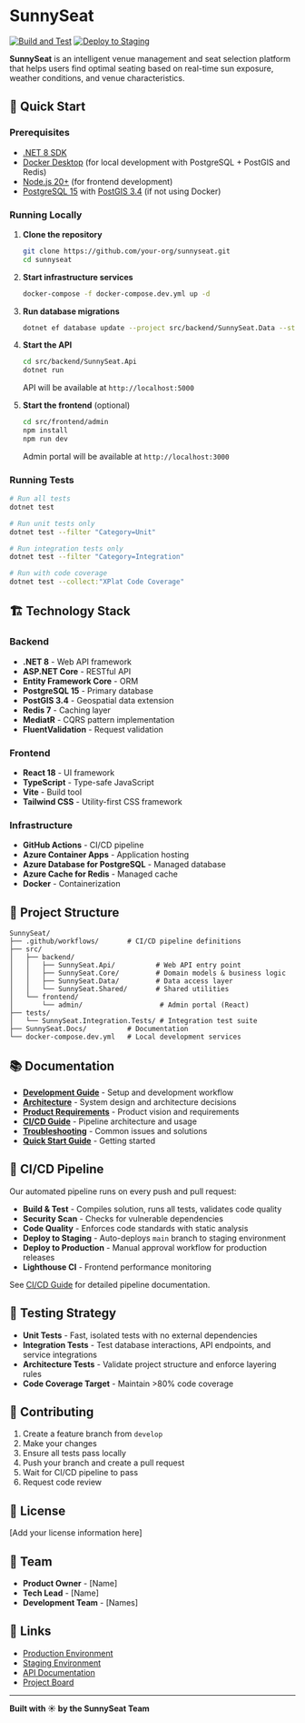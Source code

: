 # SunnySeat

[![Build and Test](https://github.com/your-org/sunnyseat/actions/workflows/build-and-test.yml/badge.svg)](https://github.com/your-org/sunnyseat/actions/workflows/build-and-test.yml)
[![Deploy to Staging](https://github.com/your-org/sunnyseat/actions/workflows/deploy-staging.yml/badge.svg)](https://github.com/your-org/sunnyseat/actions/workflows/deploy-staging.yml)

**SunnySeat** is an intelligent venue management and seat selection platform that helps users find optimal seating based on real-time sun exposure, weather conditions, and venue characteristics.

## 🚀 Quick Start

### Prerequisites

- [.NET 8 SDK](https://dotnet.microsoft.com/download/dotnet/8.0)
- [Docker Desktop](https://www.docker.com/products/docker-desktop) (for local development with PostgreSQL + PostGIS and Redis)
- [Node.js 20+](https://nodejs.org/) (for frontend development)
- [PostgreSQL 15](https://www.postgresql.org/download/) with [PostGIS 3.4](https://postgis.net/) (if not using Docker)

### Running Locally

1. **Clone the repository**

   ```bash
   git clone https://github.com/your-org/sunnyseat.git
   cd sunnyseat
   ```

2. **Start infrastructure services**

   ```bash
   docker-compose -f docker-compose.dev.yml up -d
   ```

3. **Run database migrations**

   ```bash
   dotnet ef database update --project src/backend/SunnySeat.Data --startup-project src/backend/SunnySeat.Api
   ```

4. **Start the API**

   ```bash
   cd src/backend/SunnySeat.Api
   dotnet run
   ```

   API will be available at `http://localhost:5000`

5. **Start the frontend** (optional)
   ```bash
   cd src/frontend/admin
   npm install
   npm run dev
   ```
   Admin portal will be available at `http://localhost:3000`

### Running Tests

```bash
# Run all tests
dotnet test

# Run unit tests only
dotnet test --filter "Category=Unit"

# Run integration tests only
dotnet test --filter "Category=Integration"

# Run with code coverage
dotnet test --collect:"XPlat Code Coverage"
```

## 🏗️ Technology Stack

### Backend

- **.NET 8** - Web API framework
- **ASP.NET Core** - RESTful API
- **Entity Framework Core** - ORM
- **PostgreSQL 15** - Primary database
- **PostGIS 3.4** - Geospatial data extension
- **Redis 7** - Caching layer
- **MediatR** - CQRS pattern implementation
- **FluentValidation** - Request validation

### Frontend

- **React 18** - UI framework
- **TypeScript** - Type-safe JavaScript
- **Vite** - Build tool
- **Tailwind CSS** - Utility-first CSS framework

### Infrastructure

- **GitHub Actions** - CI/CD pipeline
- **Azure Container Apps** - Application hosting
- **Azure Database for PostgreSQL** - Managed database
- **Azure Cache for Redis** - Managed cache
- **Docker** - Containerization

## 📁 Project Structure

```
SunnySeat/
├── .github/workflows/       # CI/CD pipeline definitions
├── src/
│   ├── backend/
│   │   ├── SunnySeat.Api/          # Web API entry point
│   │   ├── SunnySeat.Core/         # Domain models & business logic
│   │   ├── SunnySeat.Data/         # Data access layer
│   │   └── SunnySeat.Shared/       # Shared utilities
│   └── frontend/
│       └── admin/                   # Admin portal (React)
├── tests/
│   └── SunnySeat.Integration.Tests/ # Integration test suite
├── SunnySeat.Docs/          # Documentation
└── docker-compose.dev.yml   # Local development services
```

## 📚 Documentation

- **[Development Guide](SunnySeat.Docs/README-Development.md)** - Setup and development workflow
- **[Architecture](SunnySeat.Docs/docs/architecture.md)** - System design and architecture decisions
- **[Product Requirements](SunnySeat.Docs/docs/prd.md)** - Product vision and requirements
- **[CI/CD Guide](SunnySeat.Docs/docs/ops/ci-cd-guide.md)** - Pipeline architecture and usage
- **[Troubleshooting](SunnySeat.Docs/docs/ops/ci-cd-troubleshooting.md)** - Common issues and solutions
- **[Quick Start Guide](SunnySeat.Docs/docs/QUICK-START-GUIDE.md)** - Getting started

## 🔄 CI/CD Pipeline

Our automated pipeline runs on every push and pull request:

- **Build & Test** - Compiles solution, runs all tests, validates code quality
- **Security Scan** - Checks for vulnerable dependencies
- **Code Quality** - Enforces code standards with static analysis
- **Deploy to Staging** - Auto-deploys `main` branch to staging environment
- **Deploy to Production** - Manual approval workflow for production releases
- **Lighthouse CI** - Frontend performance monitoring

See [CI/CD Guide](SunnySeat.Docs/docs/ops/ci-cd-guide.md) for detailed pipeline documentation.

## 🧪 Testing Strategy

- **Unit Tests** - Fast, isolated tests with no external dependencies
- **Integration Tests** - Test database interactions, API endpoints, and service integrations
- **Architecture Tests** - Validate project structure and enforce layering rules
- **Code Coverage Target** - Maintain >80% code coverage

## 🤝 Contributing

1. Create a feature branch from `develop`
2. Make your changes
3. Ensure all tests pass locally
4. Push your branch and create a pull request
5. Wait for CI/CD pipeline to pass
6. Request code review

## 📝 License

[Add your license information here]

## 👥 Team

- **Product Owner** - [Name]
- **Tech Lead** - [Name]
- **Development Team** - [Names]

## 🔗 Links

- [Production Environment](https://sunnyseat.azurewebsites.net)
- [Staging Environment](https://sunnyseat-staging.azurewebsites.net)
- [API Documentation](https://sunnyseat.azurewebsites.net/swagger)
- [Project Board](https://github.com/your-org/sunnyseat/projects)

---

**Built with ☀️ by the SunnySeat Team**
